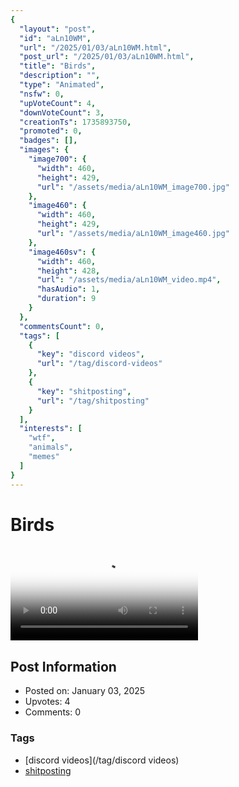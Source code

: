 ```yaml
---
{
  "layout": "post",
  "id": "aLn10WM",
  "url": "/2025/01/03/aLn10WM.html",
  "post_url": "/2025/01/03/aLn10WM.html",
  "title": "Birds",
  "description": "",
  "type": "Animated",
  "nsfw": 0,
  "upVoteCount": 4,
  "downVoteCount": 3,
  "creationTs": 1735893750,
  "promoted": 0,
  "badges": [],
  "images": {
    "image700": {
      "width": 460,
      "height": 429,
      "url": "/assets/media/aLn10WM_image700.jpg"
    },
    "image460": {
      "width": 460,
      "height": 429,
      "url": "/assets/media/aLn10WM_image460.jpg"
    },
    "image460sv": {
      "width": 460,
      "height": 428,
      "url": "/assets/media/aLn10WM_video.mp4",
      "hasAudio": 1,
      "duration": 9
    }
  },
  "commentsCount": 0,
  "tags": [
    {
      "key": "discord videos",
      "url": "/tag/discord-videos"
    },
    {
      "key": "shitposting",
      "url": "/tag/shitposting"
    }
  ],
  "interests": [
    "wtf",
    "animals",
    "memes"
  ]
}
---
```


# Birds

<video controls playsinline loop poster="/assets/media/aLn10WM_image460.jpg">
  <source src="/assets/media/aLn10WM_video.mp4" type="video/mp4">
  Your browser does not support the video tag.
</video>

## Post Information

- Posted on: January 03, 2025
- Upvotes: 4
- Comments: 0

### Tags

- [discord videos](/tag/discord videos)
- [shitposting](/tag/shitposting)
